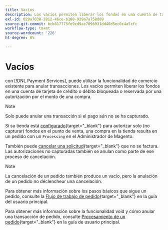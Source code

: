 ```yaml
---
title: Vacíos
description: Los vacíos permiten liberar los fondos en una cuenta de tarjeta de crédito o débito bloqueada o reservada por una autorización por el monto de una compra.
exl-id: 029a7038-2812-46ce-b188-929a7a758d89
source-git-commit: bcb817775fe9cd9ac7096931dd40d5ec0c4a5cfc
workflow-type: tm+mt
source-wordcount: '226'
ht-degree: 0%

---
```


# Vacíos

con [!DNL Payment Services], puede utilizar la funcionalidad de comercio existente para anular transacciones. Los vacíos permiten liberar los fondos en una cuenta de tarjeta de crédito o débito bloqueada o reservada por una autorización por el monto de una compra.

>[!NOTE]
>
>Solo puede anular una transacción si el pago aún no se ha capturado.

Si su tienda está [configurado](https://docs.magento.com/user-guide/configuration/sales/payment-methods.html#payment-actions){target=&quot;_blank&quot;} para autorizar solo (no capturar) fondos en el punto de venta, una compra en la tienda resulta en un pedido con un `Processing` en el Administrador de Magento.

También puede [cancelar una solicitud](https://docs.magento.com/user-guide/sales/order-update.html#cancel-a-pending-order){target=&quot;_blank&quot;} que no se factura. Las autorizaciones no capturadas también se anulan como parte de ese proceso de cancelación.

>[!NOTE]
>
>La cancelación de un pedido también produce un vacío, pero la anulación de un pedido no déclencheur una cancelación.

Para obtener más información sobre los pasos básicos que sigue un pedido, consulte la [Flujo de trabajo de pedido](https://docs.magento.com/user-guide/sales/order-workflow.html){target=&quot;_blank&quot;} en la guía del usuario principal.

Para obtener más información sobre la funcionalidad void y cómo anular una transacción de pedido, consulte [Procesamiento de un pedido](https://docs.magento.com/user-guide/sales/order-processing.html){target=&quot;_blank&quot;} en la guía de usuario principal.
